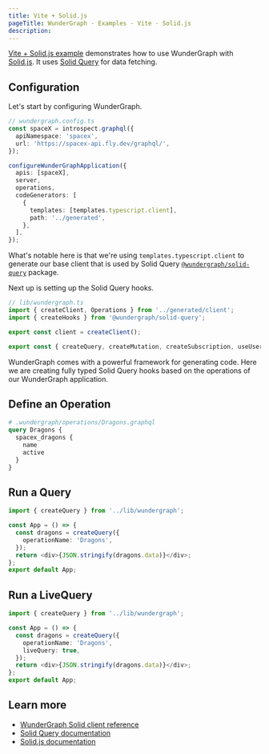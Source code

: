 ```yaml
---
title: Vite + Solid.js
pageTitle: WunderGraph - Examples - Vite - Solid.js
description:
---
```


[Vite + Solid.js example](https://github.com/wundergraph/wundergraph/tree/main/examples/vite-solidjs) demonstrates how to use WunderGraph with [Solid.js](https://www.solidjs.com/). It uses [Solid Query](https://tanstack.com/query/v4/docs/solid/overview) for data fetching.

## Configuration

Let's start by configuring WunderGraph.

```typescript
// wundergraph.config.ts
const spaceX = introspect.graphql({
  apiNamespace: 'spacex',
  url: 'https://spacex-api.fly.dev/graphql/',
});

configureWunderGraphApplication({
  apis: [spaceX],
  server,
  operations,
  codeGenerators: [
    {
      templates: [templates.typescript.client],
      path: '../generated',
    },
  ],
});
```

What's notable here is that we're using `templates.typescript.client` to generate our base client that is used by Solid Query [`@wundergraph/solid-query`](https://github.com/wundergraph/wundergraph/tree/main/packages/solid-query) package.

Next up is setting up the Solid Query hooks.

```ts
// lib/wundergraph.ts
import { createClient, Operations } from '../generated/client';
import { createHooks } from '@wundergraph/solid-query';

export const client = createClient();

export const { createQuery, createMutation, createSubscription, useUser, useAuth } = createHooks<Operations>(client);
```

WunderGraph comes with a powerful framework for generating code.
Here we are creating fully typed Solid Query hooks based on the operations of our WunderGraph application.

## Define an Operation

```graphql
# .wundergraph/operations/Dragons.graphql
query Dragons {
  spacex_dragons {
    name
    active
  }
}
```

## Run a Query

```typescript
import { createQuery } from '../lib/wundergraph';

const App = () => {
  const dragons = createQuery({
    operationName: 'Dragons',
  });
  return <div>{JSON.stringify(dragons.data)}</div>;
};
export default App;
```

## Run a LiveQuery

```typescript
import { createQuery } from '../lib/wundergraph';

const App = () => {
  const dragons = createQuery({
    operationName: 'Dragons',
    liveQuery: true,
  });
  return <div>{JSON.stringify(dragons.data)}</div>;
};
export default App;
```

## Learn more

- [WunderGraph Solid client reference](/docs/clients-reference/solid-query)
- [Solid Query documentation](https://tanstack.com/query/v4/docs/solid/overview)
- [Solid.js documentation](https://www.solidjs.com/)
